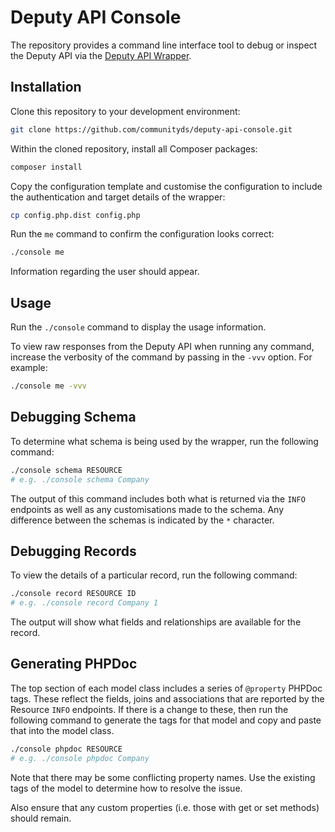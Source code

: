 # Deputy API Console

The repository provides a command line interface tool to debug or inspect the Deputy API via the [Deputy API Wrapper](https://github.com/communityds/deputy-api-wrapper).

## Installation

Clone this repository to your development environment:

```bash
git clone https://github.com/communityds/deputy-api-console.git
```

Within the cloned repository, install all Composer packages:

```bash
composer install
```

Copy the configuration template and customise the configuration to include the authentication and target details of the wrapper:

```bash
cp config.php.dist config.php
```

Run the `me` command to confirm the configuration looks correct:

```bash
./console me
```

Information regarding the user should appear.

## Usage

Run the `./console` command to display the usage information.

To view raw responses from the Deputy API when running any command, increase the verbosity of the command by passing in the `-vvv` option. For example:

```bash
./console me -vvv
```

## Debugging Schema

To determine what schema is being used by the wrapper, run the following command:

```bash
./console schema RESOURCE
# e.g. ./console schema Company
```

The output of this command includes both what is returned via the `INFO` endpoints as well as any customisations made to the schema.
Any difference between the schemas is indicated by the `*` character.

## Debugging Records

To view the details of a particular record, run the following command:

```bash
./console record RESOURCE ID
# e.g. ./console record Company 1
```

The output will show what fields and relationships are available for the record.

## Generating PHPDoc

The top section of each model class includes a series of `@property` PHPDoc tags.
These reflect the fields, joins and associations that are reported by the Resource `INFO` endpoints.
If there is a change to these, then run the following command to generate the tags for that model and copy and paste that into the model class.

```bash
./console phpdoc RESOURCE
# e.g. ./console phpdoc Company
```

Note that there may be some conflicting property names.
Use the existing tags of the model to determine how to resolve the issue.

Also ensure that any custom properties (i.e. those with get or set methods) should remain.
